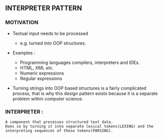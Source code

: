 ## INTERPRETER PATTERN

### MOTIVATION

- Textual input needs to be processed

  - e.g. turned into OOP structures.

- Examples :

    - Programming languages compilers, interpreters and IDEs.
    - HTML, XML etc.
    - Numeric expressions
    - Regular expressions

- Turning strings into OOP based structures is a  fairly complicated process, that is why this design pattern exists because it is a separate problem within computer science.

### INTERPRETER :
    A component that processes structured text data. 
    Does so by turning it into separate lexical tokens(LEXING) and the interpreting sequences of these tokens(PARSING).
    
